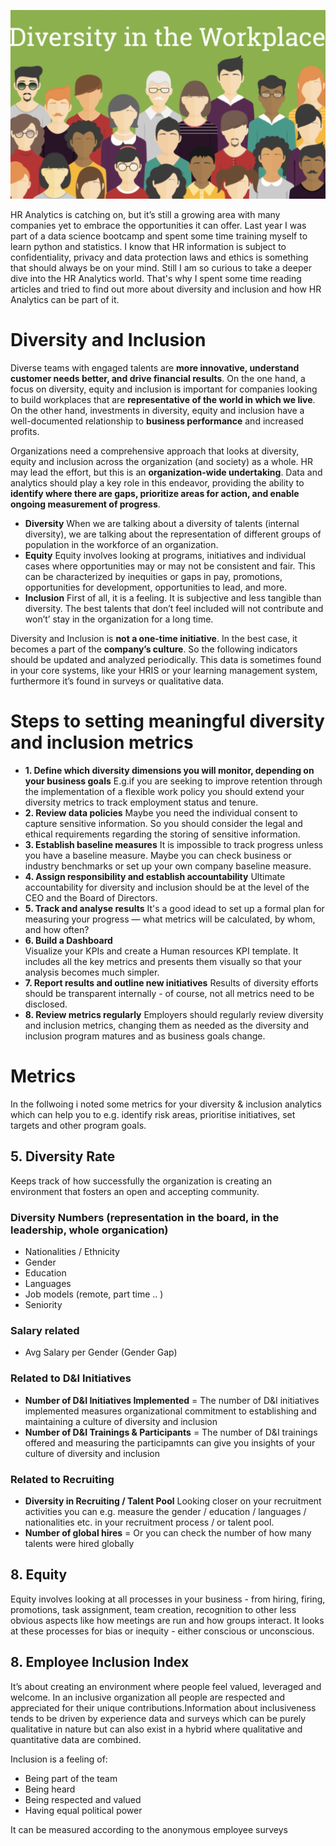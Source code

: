 ![](https://github.com/Ela-Bo/HR-Diversity/blob/main/Diversity.png) 

HR Analytics is catching on, but it’s still a growing area with many companies yet to embrace the opportunities it can offer. Last year I was part of a data science bootcamp and spent some time training myself to learn python and statistics. I know that HR information is subject to confidentiality, privacy and data protection laws and ethics is something that should always be on your mind. Still I am so curious to take a deeper dive into the HR Analytics world. That's why I spent some time reading articles and tried to find out more about diversity and inclusion and how HR Analytics can be part of it. 

# Diversity and Inclusion

Diverse teams with engaged talents are **more innovative, understand customer needs better, and drive financial results**. On the one hand, a focus on diversity, equity and inclusion is important for companies looking to build workplaces that are **representative of the world in which we live**. On the other hand, investments in diversity, equity and inclusion have a well-documented relationship to **business performance** and increased profits. 

Organizations need a comprehensive approach that looks at diversity, equity and inclusion across the organization (and society) as a whole. HR may lead the effort, but this is an **organization-wide undertaking**. Data and analytics should play a key role in this endeavor, providing the ability to **identify where there are gaps, prioritize areas for action, and enable ongoing measurement of progress**.  

- **Diversity**  When we are talking about a diversity of talents (internal diversity), we are talking about the representation of different groups of population in the workforce of an organization.
- **Equity** Equity involves looking at programs, initiatives and individual cases where opportunities may or may not be consistent and fair. This can be characterized by inequities or gaps in pay, promotions, opportunities for development, opportunities to lead, and more. 
- **Inclusion** First of all, it is a feeling. It is subjective and less tangible than diversity. The best talents that don’t feel included will not contribute and won’t’ stay in the organization for a long time.

Diversity and Inclusion is **not a one-time initiative**. In the best case, it becomes a part of the **company’s culture**. So the following indicators should be updated and analyzed periodically. This data is sometimes found in your core systems, like your HRIS or your learning management system, furthermore it’s found in surveys or qualitative data. 

# Steps to setting meaningful diversity and inclusion metrics

- **1. Define which diversity dimensions you will monitor, depending on your business goals**
E.g.if you are seeking to improve retention through the implementation of a flexible work policy you should extend your diversity metrics to track employment status and tenure. 
- **2. Review data policies**
Maybe you need the individual consent to capture sensitive information. So you should consider the legal and ethical requirements regarding the storing of sensitive information. 
- **3. Establish baseline measures**
It is impossible to track progress unless you have a baseline measure. Maybe you can check business or industry benchmarks or set up your own company baseline measure. 
- **4. Assign responsibility and establish accountability**
Ultimate accountability for diversity and inclusion should be at the level of the CEO and the Board of Directors.
- **5. Track and analyse results** 
It's a good idead to set up a formal plan for measuring your progress — what metrics will be calculated, by whom, and how often? 
- **6. Build a Dashboard**  
Visualize your KPIs and create a Human resources KPI template. It includes all the key metrics and presents them visually so that your analysis becomes much simpler.
- **7. Report results and outline new initiatives**
Results of diversity efforts should be transparent internally - of course, not all metrics need to be disclosed.
- **8. Review metrics regularly**
Employers should regularly review diversity and inclusion metrics, changing them as needed as the diversity and inclusion program matures and as business goals change.

# Metrics 

In the follwoing i noted some metrics for your diversity & inclusion analytics which can help you to e.g. identify risk areas, prioritise initiatives, set targets and other program goals. 

## 5. Diversity Rate
Keeps track of how successfully the organization is creating an environment that fosters an open and accepting community.

### Diversity Numbers (representation in the board, in the leadership, whole organication)
- Nationalities / Ethnicity 
- Gender 
- Education 
- Languages
- Job models (remote, part time .. ) 
- Seniority 

### Salary related
- Avg Salary per Gender (Gender Gap)

### Related to D&I Initiatives
- **Number of D&I Initiatives Implemented** = The number of D&I initiatives implemented measures organizational commitment to establishing and maintaining a culture of diversity and inclusion
- **Number of D&I Trainings & Participants** = The number of D&I trainings offered and measuring the participamnts can give you insights of your culture of diversity and inclusion

### Related to Recruiting 
- **Diversity in Recruiting / Talent Pool**
Looking closer on your recruitment activities you can e.g. measure the gender / education / languages / nationalities etc. in your recruitment process / or talent pool. 
- **Number of global hires** = Or you can check the number of how many talents were hired globally 

## 8. Equity 
Equity involves looking at all processes in your business - from hiring, firing, promotions, task assignment, team creation, recognition to other less obvious aspects like how meetings are run and how groups interact. It looks at these processes for bias or inequity - either conscious or unconscious. 


## 8. Employee Inclusion Index
It’s about creating an environment where people feel valued, leveraged and welcome. In an inclusive organization all people are respected and appreciated for their unique contributions.Information about inclusiveness tends to be driven by experience data and surveys which can be purely qualitative in nature but can also exist in a hybrid where qualitative and quantitative data are combined. 

Inclusion is a feeling of:
- Being part of the team
- Being heard
- Being respected and valued
- Having equal political power

It can be measured according to the anonymous employee surveys



